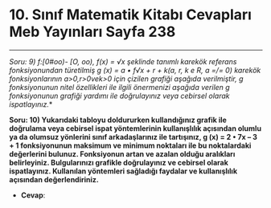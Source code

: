 # 10. Sınıf Matematik Kitabı Cevapları Meb Yayınları Sayfa 238

---

**Soru: 9) f:[0#oo)-* [O, oo), f(x) = √x şeklinde tanımlı karekök referans fonksiyonundan türetilmiş g (x) = a • f√x + r + k(a, r, k e R, a =/= 0) karekök fonksiyonlarının a>0,r>0vek>0 için çizilen grafiği aşağıda verilmiştir, g fonksiyonunun nitel özellikleri ile ilgili önermenizi aşağıda verilen g fonksiyonunun grafiği yardımı ile doğrulayınız veya cebirsel olarak ispatlayınız.**

**Soru: 10) Yukarıdaki tabloyu doldururken kullandığınız grafik ile doğrulama veya cebirsel ispat yöntemlerinin kullanışlılık açısından olumlu ya da olumsuz yönlerini sınıf arkadaşlarınız ile tartışınız, g (x) = 2 • 7x – 3 + 1 fonksiyonunun maksimum ve minimum noktaları ile bu noktalardaki değerlerini bulunuz. Fonksiyonun artan ve azalan olduğu aralıkları belirleyiniz. Bulgularınızı grafikle doğrulayınız ve cebirsel olarak ispatlayınız. Kullanılan yöntemleri sağladığı faydalar ve kullanışlılık açısından değerlendiriniz.**

-   **Cevap**: